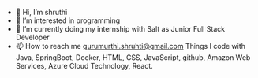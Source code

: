 - 👋 Hi, I’m shruthi
- 👀 I’m interested in programming
- 🌱 I’m currently doing my internship with Salt as Junior Full Stack Developer
- 📫 How to reach me gurumurthi.shruhti@gmail.com
Things I code with 
Java, SpringBoot, Docker, HTML, CSS, JavaScript, github, Amazon Web Services, Azure Cloud Technology, React. 
<!---
shruthi44/shruthi44 is a ✨ special ✨ repository because its `README.md` (this file) appears on your GitHub profile.
You can click the Preview link to take a look at your changes.
--->
